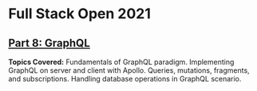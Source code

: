 # Full Stack Open 2021
## [Part 8: GraphQL](https://fullstackopen.com/en/part8)

**Topics Covered:** Fundamentals of GraphQL paradigm. Implementing GraphQL on server and client with Apollo. Queries, mutations, fragments, and subscriptions. Handling database operations in GraphQL scenario.